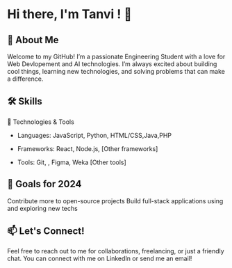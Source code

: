 # Hi there, I'm Tanvi ! 👋

## 🚀 About Me
Welcome to my GitHub! I’m a passionate Engineering Student with a love for Web Devlopement and AI technologies. I’m always excited about building cool things, learning new technologies, and solving problems that can make a difference.


## 🛠 Skills
🔧 Technologies & Tools

 - Languages: JavaScript, Python, HTML/CSS,Java,PHP 

 - Frameworks: React, Node.js, [Other frameworks]

 - Tools: Git, , Figma, Weka   [Other tools]



## 🎯 Goals for 2024


Contribute more to open-source projects
Build full-stack applications using and exploring new techs



## 📫 Let's Connect!
Feel free to reach out to me for collaborations, freelancing, or just a friendly chat. You can connect with me on LinkedIn or send me an email!

